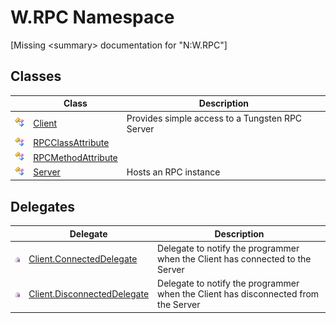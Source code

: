 W.RPC Namespace
===============

[Missing &lt;summary> documentation for "N:W.RPC"]



Classes
-------

                | Class                   | Description                                     
--------------- | ----------------------- | ----------------------------------------------- 
![Public class] | [Client][1]             | Provides simple access to a Tungsten RPC Server 
![Public class] | [RPCClassAttribute][2]  |                                                 
![Public class] | [RPCMethodAttribute][3] |                                                 
![Public class] | [Server][4]             | Hosts an RPC instance                           


Delegates
---------

                   | Delegate                         | Description                                                                        
------------------ | -------------------------------- | ---------------------------------------------------------------------------------- 
![Public delegate] | [Client.ConnectedDelegate][5]    | Delegate to notify the programmer when the Client has connected to the Server      
![Public delegate] | [Client.DisconnectedDelegate][6] | Delegate to notify the programmer when the Client has disconnected from the Server 

[1]: Client/README.md
[2]: RPCClassAttribute/README.md
[3]: RPCMethodAttribute/README.md
[4]: Server/README.md
[5]: Client_ConnectedDelegate/README.md
[6]: Client_DisconnectedDelegate/README.md
[7]: ../_icons/Help.png
[Public class]: ../_icons/pubclass.gif "Public class"
[Public delegate]: ../_icons/pubdelegate.gif "Public delegate"